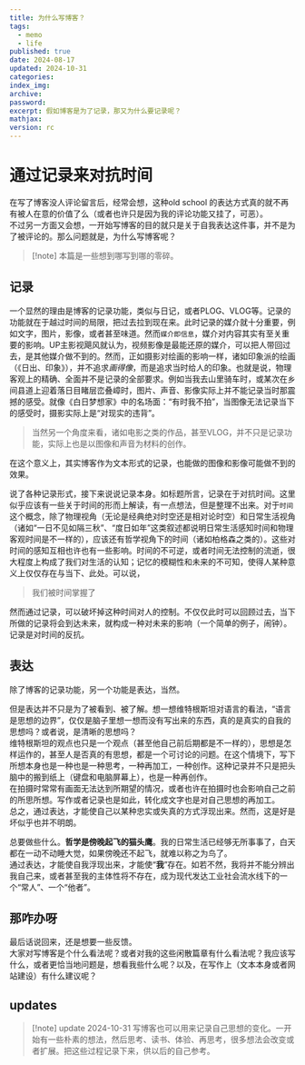 ```yaml
---
title: 为什么写博客？
tags:
  - memo
  - life
published: true
date: 2024-08-17
updated: 2024-10-31
categories: 
index_img: 
archive: 
password: 
excerpt: 假如博客是为了记录，那又为什么要记录呢？
mathjax: 
version: rc
---
```

# 通过记录来对抗时间 

在写了博客没人评论留言后，经常会想，这种old school 的表达方式真的就不再有被人在意的价值了么（或者也许只是因为我的评论功能又挂了，可恶）。  
不过另一方面又会想，一开始写博客的目的就只是关于自我表达这件事，并不是为了被评论的。那么问题就是，为什么写博客呢？
> [!note] 本篇是一些想到哪写到哪的零碎。
## 记录
一个显然的理由是博客的记录功能，类似与日记，或者PLOG、VLOG等。记录的功能就在于越过时间的局限，把过去拉到现在来。此时记录的媒介就十分重要，例如文字，图片，影像，或者甚至味道。然而`媒介即信息`，媒介对内容其实有至关重要的影响。UP主影视飓风就认为，视频影像是最能还原的媒介，可以把人带回过去，是其他媒介做不到的。然而，正如摄影对绘画的影响一样，诸如印象派的绘画（《日出、印象》），并不追求*画得像*，而是追求当时给人的印象。也就是说，物理客观上的精确、全面并不是记录的全部要求。例如当我去山里骑车时，或某次在乡间县道上迎着落日目睹层峦叠嶂时，图片、声音、影像实际上并不能记录当时那震撼的感受。就像《白日梦想家》中的名场面：“有时我不拍”，当图像无法记录当下的感受时，摄影实际上是“对现实的违背”。
>  当然另一个角度来看，诸如电影之类的作品，甚至VLOG，并不只是记录功能，实际上也是以图像和声音为材料的创作。

在这个意义上，其实博客作为文本形式的记录，也能做的图像和影像可能做不到的效果。

说了各种记录形式，接下来说说记录本身。如标题所言，记录在于对抗时间。这里似乎应该有一些关于时间的形而上解读，有一点想法，但是整理不出来。对于`时间`这个概念，除了物理视角（无论是经典绝对时空还是相对论时空）和日常生活视角（诸如“一日不见如隔三秋”、“度日如年”这类叙述都说明日常生活感知时间和物理客观时间是不一样的），应该还有哲学视角下的时间（诸如柏格森之类的）。这些对时间的感知互相也许也有一些影响。时间的不可逆，或者时间无法控制的流逝，很大程度上构成了我们对生活的认知；记忆的模糊性和未来的不可知，使得人某种意义上仅仅存在与当下、此处。可以说，
> 我们被时间掌握了

然而通过记录，可以破坏掉这种时间对人的控制。不仅仅此时可以回顾过去，当下所做的记录将会到达未来，就构成一种对未来的影响（一个简单的例子，闹钟）。记录是对时间的反抗。

## 表达
除了博客的记录功能，另一个功能是表达，当然。

但是表达并不只是为了被看到、被了解。想一想维特根斯坦对语言的看法，“语言是思想的边界”，仅仅是脑子里想一想而没有写出来的东西，真的是真实的自我的思想吗？或者说，是清晰的思想吗？  
维特根斯坦的观点也只是一个观点（甚至他自己前后期都是不一样的），思想是怎样运作的，甚至人是否真的有思想，都是一个可讨论的问题。在这个情境下，写下所想本身也是一种也是一种思考，一种再加工，一种创作。这种记录并不只是把头脑中的搬到纸上（键盘和电脑屏幕上），也是一种再创作。  
在拍摄时常常有画面无法达到所期望的情况，或者也许在拍摄时也会影响自己之前的所思所想。写作或者记录也是如此，转化成文字也是对自己思想的再加工。  
总之，通过表达，才能使自己以某种忠实或失真的方式浮现出来。然而，这是好是坏似乎也并不明朗。  

总要做些什么。**哲学是傍晚起飞的猫头鹰**。我的日常生活已经够无所事事了，白天都在一动不动睡大觉，如果傍晚还不起飞，就难以称之为鸟了。  
通过表达，才能使自我浮现出来，才能使“**我**”存在。如若不然，我将并不能分辨出我自己来，或者甚至我的主体性将不存在，成为现代发达工业社会流水线下的一个“常人”、一个“他者”。

## 那咋办呀
最后话说回来，还是想要一些反馈。  
大家对写博客是个什么看法呢？或者对我的这些闲散篇章有什么看法呢？我应该写什么，或者更恰当地问题是，想看我些什么呢？以及，在写作上（文本本身或者网站建设）有什么建议呢？

## updates
> [!note] update 2024-10-31
> 写博客也可以用来记录自己思想的变化。一开始有一些朴素的想法，然后思考、读书、体验、再思考，很多想法会改变或者扩展。把这些过程记录下来，供以后的自己参考。
